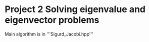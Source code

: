# Project 2 Solving eigenvalue and eigenvector problems
Main algorithm is in '''Sigurd_Jacobi.hpp'''